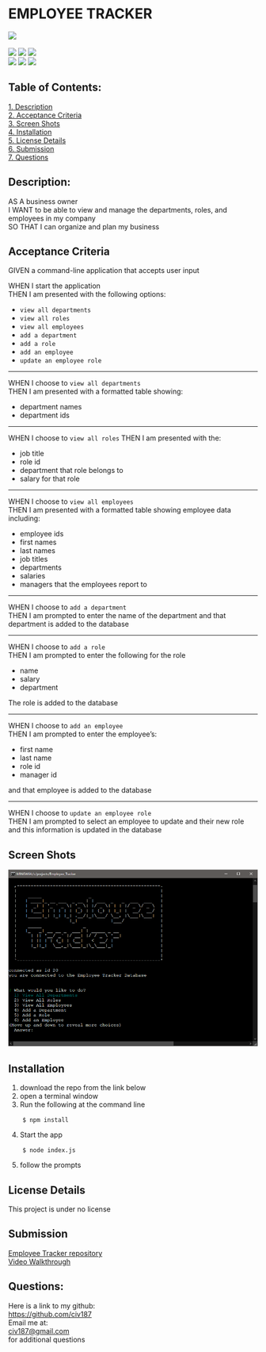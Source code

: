
# EMPLOYEE TRACKER


![](https://img.shields.io/badge/Created%20by-Victor%20Cesar%20Lopez-blue?style=for-the-badge)  

![](https://img.shields.io/badge/npm%20package-Node-orange?style=flat-square&logo=npm) 
![](https://img.shields.io/badge/npm%20package-Inquirer-cyan?style=flat-square&logo=npm) 
![](https://img.shields.io/badge/npm%20package-MySQL-green?style=flat-square&logo=npm)  
![](https://img.shields.io/badge/npm%20package-console.table-lightgrey?style=flat-square&logo=npm) 
![](https://img.shields.io/badge/npm%20package-clear-blueviolet?style=flat-square&logo=npm) 
![](https://img.shields.io/badge/npm%20package-ASCII_art_Logo-yellow?style=flat-square&logo=npm) 



 ## Table of Contents:  

[1. Description](#Description)  
[2. Acceptance Criteria](#Acceptance-Criteria)  
[3. Screen Shots](#Screen_Shots)  
[4. Installation](#Installation)  
[5. License Details](#License-Details)  
[6. Submission](#Submission)   
[7. Questions](#Questions)  

## Description:  

AS A business owner  
I WANT to be able to view and manage the departments, roles, and employees in my company  
SO THAT I can organize and plan my business

## Acceptance Criteria  

GIVEN a command-line application that accepts user input

WHEN I start the application  
THEN I am presented with the following options:
- `view all departments`
- `view all roles`
- `view all employees`
- `add a department`
- `add a role`
- `add an employee`
- `update an employee role`
---
WHEN I choose to `view all departments`  
THEN I am presented with a formatted table showing:  
- department names
- department ids
---
WHEN I choose to `view all roles`
THEN I am presented with the:
- job title
- role id
- department that role belongs to
- salary for that role
---
WHEN I choose to `view all employees`  
THEN I am presented with a formatted table showing employee data including:  
- employee ids 
- first names 
- last names 
- job titles
- departments
- salaries 
- managers that the employees report to
---
WHEN I choose to `add a department`  
THEN I am prompted to enter the name of the department and that department is added to the database  

---

WHEN I choose to `add a role`  
THEN I am prompted to enter the following for the role
- name 
- salary
- department  

The role is added to the database  

---
WHEN I choose to `add an employee`  
THEN I am prompted to enter the employee’s:  
- first name
- last name
- role id
- manager id  

and that employee is added to the database  

---
WHEN I choose to `update an employee role`  
THEN I am prompted to select an employee to update and their new role and this information is updated in the database 

## Screen Shots
![capture.png](images/Capture01.PNG)  


## Installation
1. download the repo from the link below  
2. open a terminal window  
3. Run the following at the command line
```
    $ npm install
```
4. Start the app
```
    $ node index.js
```
5. follow the prompts 


## License Details  
This project is under no license

## Submission  
[Employee Tracker repository](https://github.com/civ187/Employee_Tracker)  
[Video Walkthrough](https://drive.google.com/file/d/1uJyvwPQZnD-aUDEsId7j7f7pfPwXVXw9/view)  

## Questions:  
 Here is a link to my github:  
https://github.com/civ187  
 Email me at:  
civ187@gmail.com  
for additional questions